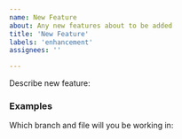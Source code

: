```yaml
---
name: New Feature
about: Any new features about to be added
title: 'New Feature'
labels: 'enhancement'
assignees: ''

---
```


Describe new feature:

### Examples

Which branch and file will you be working in:

